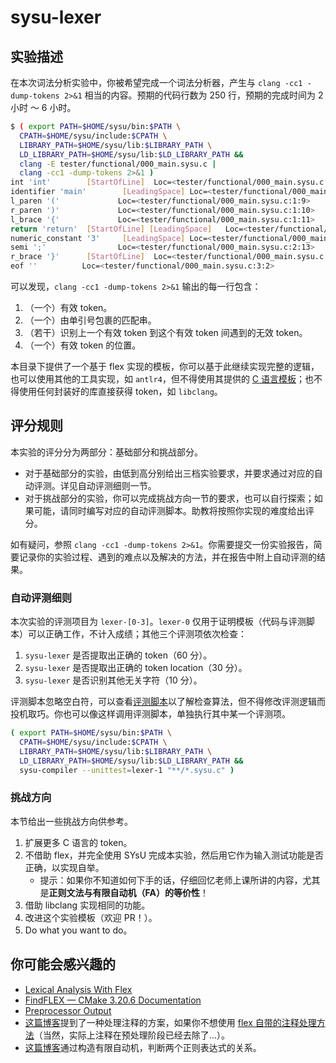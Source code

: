 # sysu-lexer

## 实验描述

在本次词法分析实验中，你被希望完成一个词法分析器，产生与 `clang -cc1 -dump-tokens 2>&1` 相当的内容。预期的代码行数为 250 行，预期的完成时间为 2 小时 ～ 6 小时。

```bash
$ ( export PATH=$HOME/sysu/bin:$PATH \
  CPATH=$HOME/sysu/include:$CPATH \
  LIBRARY_PATH=$HOME/sysu/lib:$LIBRARY_PATH \
  LD_LIBRARY_PATH=$HOME/sysu/lib:$LD_LIBRARY_PATH &&
  clang -E tester/functional/000_main.sysu.c |
  clang -cc1 -dump-tokens 2>&1 )
int 'int'        [StartOfLine]  Loc=<tester/functional/000_main.sysu.c:1:1>
identifier 'main'        [LeadingSpace] Loc=<tester/functional/000_main.sysu.c:1:5>
l_paren '('             Loc=<tester/functional/000_main.sysu.c:1:9>
r_paren ')'             Loc=<tester/functional/000_main.sysu.c:1:10>
l_brace '{'             Loc=<tester/functional/000_main.sysu.c:1:11>
return 'return'  [StartOfLine] [LeadingSpace]   Loc=<tester/functional/000_main.sysu.c:2:5>
numeric_constant '3'     [LeadingSpace] Loc=<tester/functional/000_main.sysu.c:2:12>
semi ';'                Loc=<tester/functional/000_main.sysu.c:2:13>
r_brace '}'      [StartOfLine]  Loc=<tester/functional/000_main.sysu.c:3:1>
eof ''          Loc=<tester/functional/000_main.sysu.c:3:2>
```

可以发现，`clang -cc1 -dump-tokens 2>&1` 输出的每一行包含：

1. （一个）有效 token。
2. （一个）由单引号包裹的匹配串。
3. （若干）识别上一个有效 token 到这个有效 token 间遇到的无效 token。
4. （一个）有效 token 的位置。

本目录下提供了一个基于 flex 实现的模板，你可以基于此继续实现完整的逻辑，也可以使用其他的工具实现，如 `antlr4`，但不得使用其提供的 [C 语言模板](https://github.com/antlr/grammars-v4/blob/master/c/C.g4)；也不得使用任何封装好的库直接获得 token，如 `libclang`。

## 评分规则

本实验的评分分为两部分：基础部分和挑战部分。

- 对于基础部分的实验，由低到高分别给出三档实验要求，并要求通过对应的自动评测。详见自动评测细则一节。
- 对于挑战部分的实验，你可以完成挑战方向一节的要求，也可以自行探索；如果可能，请同时编写对应的自动评测脚本。助教将按照你实现的难度给出评分。

如有疑问，参照 `clang -cc1 -dump-tokens 2>&1`。你需要提交一份实验报告，简要记录你的实验过程、遇到的难点以及解决的方法，并在报告中附上自动评测的结果。

### 自动评测细则

本次实验的评测项目为 `lexer-[0-3]`。`lexer-0` 仅用于证明模板（代码与评测脚本）可以正确工作，不计入成绩；其他三个评测项依次检查：

1. `sysu-lexer` 是否提取出正确的 token（60 分）。
2. `sysu-lexer` 是否提取出正确的 token location（30 分）。
3. `sysu-lexer` 是否识别其他无关字符（10 分）。

评测脚本忽略空白符，可以查看[评测脚本](../compiler/sysu-compiler)以了解检查算法，但不得修改评测逻辑而投机取巧。你也可以像这样调用评测脚本，单独执行其中某一个评测项。

```bash
( export PATH=$HOME/sysu/bin:$PATH \
  CPATH=$HOME/sysu/include:$CPATH \
  LIBRARY_PATH=$HOME/sysu/lib:$LIBRARY_PATH \
  LD_LIBRARY_PATH=$HOME/sysu/lib:$LD_LIBRARY_PATH &&
  sysu-compiler --unittest=lexer-1 "**/*.sysu.c" )
```

### 挑战方向

本节给出一些挑战方向供参考。

1. 扩展更多 C 语言的 token。
2. 不借助 flex，并完全使用 SYsU 完成本实验，然后用它作为输入测试功能是否正确，以实现自举。
   - 提示：如果你不知道如何下手的话，仔细回忆老师上课所讲的内容，尤其是**正则文法与有限自动机（FA）的等价性**！
3. 借助 libclang 实现相同的功能。
4. 改进这个实验模板（欢迎 PR！）。
5. Do what you want to do。

## 你可能会感兴趣的

- [Lexical Analysis With Flex](http://westes.github.io/flex/manual/)
- [FindFLEX — CMake 3.20.6 Documentation](https://cmake.org/cmake/help/v3.20/module/FindFLEX.html)
- [Preprocessor Output](https://gcc.gnu.org/onlinedocs/gcc-13.2.0/cpp/Preprocessor-Output.html)
- [这篇博客](https://wu-kan.cn/2020/05/14/%E4%BD%BF%E7%94%A8%E8%AF%8D%E6%B3%95%E5%88%86%E6%9E%90%E5%99%A8-Flex-%E6%8F%90%E5%8F%96%E7%A8%8B%E5%BA%8F%E4%B8%AD%E7%9A%84%E6%95%B4%E6%95%B0%E5%92%8C%E6%B5%AE%E7%82%B9%E6%95%B0/)提到了一种处理注释的方案，如果你不想使用 [flex 自带的注释处理方法](http://westes.github.io/flex/manual/Comments-in-the-Input.html)（当然，实际上注释在预处理阶段已经去除了…）。
- [这篇博客](https://wu-kan.cn/2020/07/03/%E6%AD%A3%E5%88%99%E8%A1%A8%E8%BE%BE%E5%BC%8F%E5%85%B3%E7%B3%BB%E5%88%A4%E5%AE%9A/)通过构造有限自动机，判断两个正则表达式的关系。
